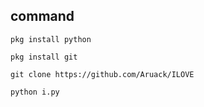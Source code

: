 ## command 
```
pkg install python 
```

```
pkg install git 
```
```
git clone https://github.com/Aruack/ILOVE
```
```
python i.py
```
